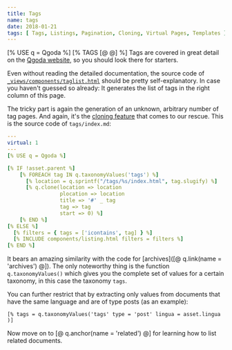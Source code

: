 ```yaml
---
title: Tags
name: tags
date: 2018-01-21
tags: [ Tags, Listings, Pagination, Cloning, Virtual Pages, Templates ]
---
```

[% USE q = Qgoda %]
[% TAGS [@ @] %]
Tags are covered in great detail on the [Qgoda website](http://www.qgoda.net/en/docs/tags/), so you should look there for starters.

Even without reading the detailed documentation, the source code of [`_views/components/taglist.html`](https://github.com/gflohr/qgoda-essential/blob/master/_views/components/taglist..html) should be pretty self-explanatory.  In case you haven't guessed so already: It generates the list of tags in the right column of this page.

The tricky part is again the generation of an unknown, arbitrary number of tag pages.  And again, it's the [cloning feature](http://www.qgoda.net/en/docs/cloning/) that comes to our rescue.  This is the source code of `tags/index.md`:

```yaml
---
virtual: 1
---
[% USE q = Qgoda %]

[% IF !asset.parent %]
    [% FOREACH tag IN q.taxonomyValues('tags') %]
      [% location = q.sprintf("/tags/%s/index.html", tag.slugify) %]
      [% q.clone(location => location
                 plocation => location
                 title => '#' _ tag
                 tag => tag
                 start => 0) %]
    [% END %]
[% ELSE %]
  [% filters = { tags = ['icontains', tag] } %]
  [% INCLUDE components/listing.html filters = filters %]
[% END %]
```

It bears an amazing similarity with the code for [archives]([@ q.link(name = 'archives') @]).  The only noteworthy thing is the function `q.taxonomyValues()` which gives you the complete set of values for a certain taxonomy, in this case the taxonomy `tags`.

You can further restrict that by extracting only values from documents that have the same language and are of type posts (as an example):

```tt2
[% tags = q.taxonomyValues('tags' type = 'post' lingua = asset.lingua )]
```

Now move on to [@ q.anchor(name = 'related') @] for learning how to list related documents.

